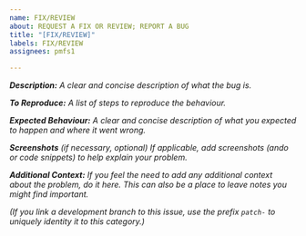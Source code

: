 ```yaml
---
name: FIX/REVIEW
about: REQUEST A FIX OR REVIEW; REPORT A BUG
title: "[FIX/REVIEW]"
labels: FIX/REVIEW
assignees: pmfs1

---
```


***Description:***
*A clear and concise description of what the bug is.*

***To Reproduce:***
*A list of steps to reproduce the behaviour.*

***Expected Behaviour:***
*A clear and concise description of what you expected to happen and where it went wrong.*

****Screenshots*** (if necessary, optional)*
*If applicable, add screenshots (ando or code snippets) to help explain your problem.*

***Additional Context:***
*If you feel the need to add any additional context about the problem, do it here. This can also be a place to leave notes you might find important.*

*(If you link a development branch to this issue, use the prefix `patch-` to uniquely identity it to this category.)*
